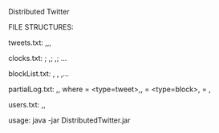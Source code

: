 Distributed Twitter

FILE STRUCTURES:

tweets.txt:	<userId>,<logical timestamp>,<tweet text>,<UTC timestamp>

clocks.txt:	<userId>; <userId>,<time>; <userId>,<time>; ...

blockList.txt:	<userId>, <userId>, <userId>,...

partialLog.txt:	<userID>,<logical timestamp>,<event data>
		where <event data> 	 = <type=tweet>,<text>,<utc timestamp>
			  		 = <type=block>,<userId>
			  		 = <unblock>,<userId>

users.txt: 	<userId>,<userName>,<ip address>

usage: java -jar DistributedTwitter.jar <userId> <dataDirectory>
